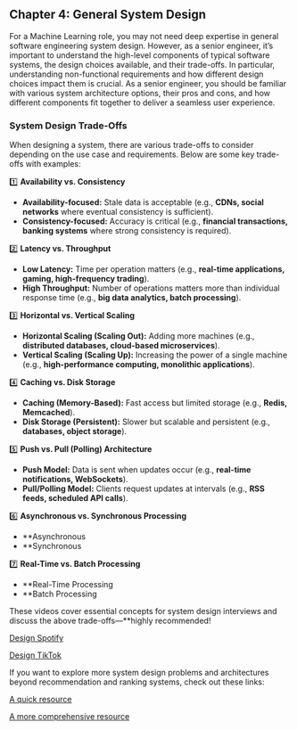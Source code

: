 ## Chapter 4: General System Design
For a Machine Learning role, you may not need deep expertise in general software engineering system design. However, as a senior engineer, it’s important to understand the high-level components of typical software systems, the design choices available, and their trade-offs. In particular, understanding non-functional requirements and how different design choices impact them is crucial. As a senior engineer, you should be familiar with various system architecture options, their pros and cons, and how different components fit together to deliver a seamless user experience.

### **System Design Trade-Offs**  

When designing a system, there are various trade-offs to consider depending on the use case and requirements. Below are some key trade-offs with examples:  

1️⃣ **Availability vs. Consistency**  
   - **Availability-focused:** Stale data is acceptable (e.g., **CDNs, social networks** where eventual consistency is sufficient).  
   - **Consistency-focused:** Accuracy is critical (e.g., **financial transactions, banking systems** where strong consistency is required).  

2️⃣ **Latency vs. Throughput**  
   - **Low Latency:** Time per operation matters (e.g., **real-time applications, gaming, high-frequency trading**).  
   - **High Throughput:** Number of operations matters more than individual response time (e.g., **big data analytics, batch processing**).  

3️⃣ **Horizontal vs. Vertical Scaling**  
   - **Horizontal Scaling (Scaling Out):** Adding more machines (e.g., **distributed databases, cloud-based microservices**).  
   - **Vertical Scaling (Scaling Up):** Increasing the power of a single machine (e.g., **high-performance computing, monolithic applications**).  

4️⃣ **Caching vs. Disk Storage**  
   - **Caching (Memory-Based):** Fast access but limited storage (e.g., **Redis, Memcached**).  
   - **Disk Storage (Persistent):** Slower but scalable and persistent (e.g., **databases, object storage**).  

5️⃣ **Push vs. Pull (Polling) Architecture**  
   - **Push Model:** Data is sent when updates occur (e.g., **real-time notifications, WebSockets**).  
   - **Pull/Polling Model:** Clients request updates at intervals (e.g., **RSS feeds, scheduled API calls**).  

6️⃣ **Asynchronous vs. Synchronous Processing**  
   - **Asynchronous
   - **Synchronous

7️⃣ **Real-Time vs. Batch Processing**  
   - **Real-Time Processing
   - **Batch Processing
     

These videos cover essential concepts for system design interviews and discuss the above trade-offs—**highly recommended!

[Design Spotify](https://www.youtube.com/watch?v=_K-eupuDVEc&list=PLf3F6FcQwgqEpnucyupbIqzxyvFOz9uDq)

[Design TikTok](https://www.youtube.com/watch?v=NHqdG-aZxOk&list=PLf3F6FcQwgqEpnucyupbIqzxyvFOz9uDq&index=2)

If you want to explore more system design problems and architectures beyond recommendation and ranking systems, check out these links:

[A quick resource](https://www.hellointerview.com/learn/system-design/in-a-hurry/introduction)

[A more comprehensive resource](https://www.hiredintech.com/system-design/)
